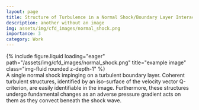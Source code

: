 ```yaml
---
layout: page
title: Structure of Turbulence in a Normal Shock/Boundary Layer Interaction 
description: another without an image
img: assets/img/cfd_images/normal_shock.png
importance: 3
category: Work
---
```



<div class="row">
    <div class="col-sm mt-3 mt-md-0">
        {% include figure.liquid loading="eager" path="/assets/img/cfd_images/normal_shock.png" title="example image" class="img-fluid rounded z-depth-1" %}
    </div>
</div>
<div class="caption">
    A single normal shock impinging on a turbulent boundary layer. Coherent turbulent structures, identified by an iso-surface of the velocity vector Q-criterion, are easily identifiable in the image. Furthermore, these structures undergo fundamental changes as an adverse pressure gradient acts on them as they convect beneath the shock wave.
</div>
